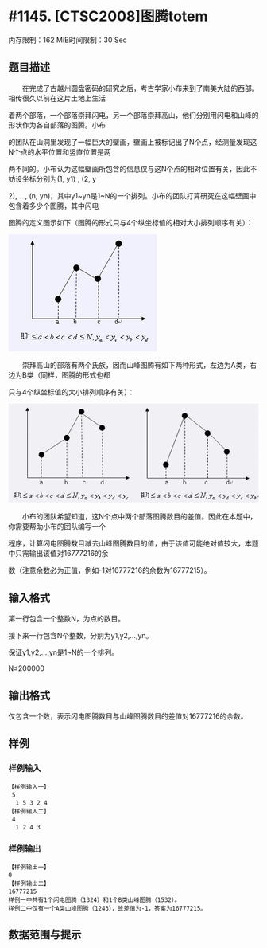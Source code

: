 # #1145. [CTSC2008]图腾totem

内存限制：162 MiB时间限制：30 Sec

## 题目描述

　　在完成了古越州圆盘密码的研究之后，考古学家小布来到了南美大陆的西部。相传很久以前在这片土地上生活

着两个部落，一个部落崇拜闪电，另一个部落崇拜高山，他们分别用闪电和山峰的形状作为各自部落的图腾。小布

的团队在山洞里发现了一幅巨大的壁画，壁画上被标记出了N个点，经测量发现这N个点的水平位置和竖直位置是两

两不同的。小布认为这幅壁画所包含的信息仅与这N个点的相对位置有关，因此不妨设坐标分别为(1, y1) , (2, y

2), ..., (n, yn)，其中y1~yn是1~N的一个排列。小布的团队打算研究在这幅壁画中包含着多少个图腾，其中闪电

图腾的定义图示如下（图腾的形式只与4个纵坐标值的相对大小排列顺序有关）：

 ![](images/1145_1.jpg)

　　崇拜高山的部落有两个氏族，因而山峰图腾有如下两种形式，左边为A类，右边为B类（同样，图腾的形式也都

只与4个纵坐标值的大小排列顺序有关）：

![](images/1145_2.jpg) 

　　小布的团队希望知道，这N个点中两个部落图腾数目的差值。因此在本题中，你需要帮助小布的团队编写一个

程序，计算闪电图腾数目减去山峰图腾数目的值，由于该值可能绝对值较大，本题中只需输出该值对16777216的余

数（注意余数必为正值，例如-1对16777216的余数为16777215）。

## 输入格式

第一行包含一个整数N，为点的数目。

接下来一行包含N个整数，分别为y1,y2,&hellip;,yn。

保证y1,y2,&hellip;,yn是1~N的一个排列。

N&le;200000

## 输出格式

仅包含一个数，表示闪电图腾数目与山峰图腾数目的差值对16777216的余数。

## 样例

### 样例输入

    
    【样例输入一】
     5
      1 5 3 2 4
    【样例输入二】
     4
      1 2 4 3
    

### 样例输出

    
    【样例输出一】
    0
    【样例输出二】
    16777215
    样例一中共有1个闪电图腾（1324）和1个B类山峰图腾（1532）。
    样例二中仅有一个A类山峰图腾（1243），故差值为-1，答案为16777215。
    

## 数据范围与提示
